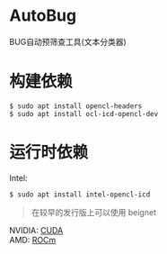 # AutoBug
BUG自动预筛查工具(文本分类器)

# 构建依赖
```
$ sudo apt install opencl-headers
$ sudo apt install ocl-icd-opencl-dev
```

# 运行时依赖

Intel:

```
$ sudo apt install intel-opencl-icd
```

> 在较早的发行版上可以使用 beignet

NVIDIA: [CUDA](https://developer.nvidia.com/cuda-downloads)   
AMD: [ROCm](https://www.amd.com/zh-hans/graphics/servers-solutions-rocm)  

